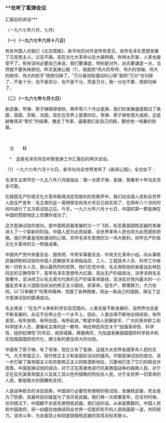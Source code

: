 ### **在听了氢弹会议  
汇报后的讲话**\*

（一九六七年六月、七月）

**（一）（一九六七午六月十八日）**

有些外国人对我们《北京周报》、新华社的对外宣传有意见，宣传毛泽东思想发展了马克思主义。过去不搞，现在文化大革命以后大搞特搞，吹得太厉害，人家也接受不了。有些话何必要自己来说，我们要谦虚，特别是对外，出去要谦虚一点，当然就不要失掉原则。昨天氢弹公报〔1〕，我就把“伟大的导师、伟大的领袖、伟大的统帅、伟大的舵手”统统勾掉了。“万分喜悦和激动的心情”我把“万分”也勾掉了，不是十分，也不是百分，也不是千分，而是万分，我一分也不要，统统勾掉了。

**（二）（一九六七年七月七日）**

新武器，导弹、原子弹搞得很快，两年零八个月出氢弹，我们的发展速度超过了美国、英国、苏联、法国，现在在世界上是第四位。导弹、原子弹有很大成绩，这是赫鲁晓夫“帮忙”的结果，撤走了专家，逼着我们走自己的路，要给他一吨重的勋章。

　　

　注　　释　

　\*　这是毛泽东同志听取氢弹工作汇报后的两次谈话。

〔1〕一九六七年六月十七日，新华社向全世界发布了《新闻公报》，全文如下：

毛泽东主席早在一九五八年六月就指出：搞一点原子弹、氢弹，我看有十年功夫完全可能。

在我国无产阶级文化大革命取得决定性胜利的凯歌声中，我们向全国人民和全世界人民庄严宣布：毛主席的这一英明预言和伟大号召已经实现了，在两年八个月的时间内进行了五次核试验之后，今天，一九六七年六月十七日，中国的第一颗氢弹在中国的西部地区上空爆炸成功了。

这次氢弹试验的成功，是中国核武器发展的又一个飞跃，标志着我国核武器的发展进入了一个崭新的阶段。中国人民为此而自豪，全世界革命人民也将为此而感到骄傲。我们怀着喜悦和激动的心情，欢呼毛泽东思想的又一伟大胜利，欢呼无产阶级文化大革命的又一辉煌成果。

中国共产党中央委员会、国务院、中央军事委员会、中央文化革命小组，向从事核武器研制和试验的中国人民解放军全体指战员、工人、工程技术人员、科学工作者和一切有关人员，致以最热烈的祝贺。他们在党中央、毛主席和他的亲密战友林彪同志的正确领导下，高举毛泽东思想伟大红旗，突出无产阶级政治，活学活用毛主席著作，坚决捍卫以毛主席为代表的无产阶级革命路线，坚决反对党内最大的一小撮走资本主义道路当权派的修正主义路线，抓革命，促生产，群策群力，大力协同，以“只争朝夕”的革命精神，克服了各种困难，闯出一条自己的道路，保证了这次氢弹试验的圆满成功。

毛主席说：“在生产斗争和科学实验范围内，人类总是不断发展的，自然界也总是不断发展的，永远不会停止在一个水平上。因此，人类总得不断地总结经验，有所发现，有所发明，有所创造，有所前进。”希望中国人民解放军、广大的革命职工和科学技术人员，遵循毛主席的这一教导，响应林彪同志关于“加强革命性、科学性、组织纪律性”的号召，戒骄戒躁，再接再厉，为加速发展我国国防科学技术和实现我国国防现代化，建立新的更加伟大的功勋。

中国有了原子弹，有了导弹，现在又有了氢弹，这就大长世界各国革命人民的志气，大灭帝国主义、现代修正主义和各国反动派的威风。中国氢弹试验的成功，进一步打破了美帝国主义和苏联修正主义的核垄断地位，沉重地打击了它们的核讹诈政策。中国氢弹试验的成功，对于正在英勇地进行抗美救国战争的越南人民，对于正在反抗美英帝国主义及其工具以色列侵略的阿拉伯人民，对于全世界一切革命的人民，都是极大的鼓舞和支持。

人是战争胜负的决定因素。中国进行必要而有限制的核试验，发展核武器，完全是为了防御，其最终目的就是为了消灭核武器。我们再一次郑重宣布，在任何时候、任何情况下，中国都不会首先使用核武器。我们说的话，从来是算数的。中国人民和中国政府，将一如既往地继续同全世界一切爱好和平的人民和国家一道，共同努力，坚持斗争，为全面禁止和彻底销毁核武器的崇高目标而奋斗。